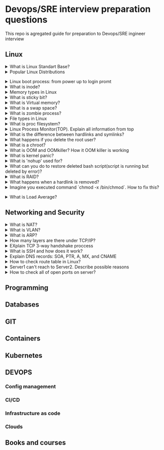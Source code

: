 # Devops/SRE interview preparation questions
This repo is agregated guide for preparation to Devops/SRE ingineer interview 

## Linux 

<details>
<summary>What is Linux Standart Base?</summary><br><b>
Explanation: https://en.wikipedia.org/wiki/Linux_Standard_Base
</b></details>

<details>
<summary>Popular Linux Distributions</summary><br><b>
The most popular linux distrs:
  Ubuntu
  Centos
  Fedora
  Debian
  OpenSuse
  ArchLinux
  Slackware
  
Comparison: https://www.howtogeek.com/191207/10-of-the-most-popular-linux-distributions-compared/
  
</b></details>

<details>
<summary>Linux boot process: from power up to login promt</summary><br><b>
Explanation: TODO
</b></details>

<details>
<summary>What is inode?</summary><br><b>
Explanation: TODO
</b></details>

<details>
<summary>Memory types in Linux</summary><br><b>
Explanation: TODO
</b></details>

<details>
<summary>What is sticky bit?</summary><br><b>
Explanation: TODO
</b></details>

<details>
<summary>What is Virtual memory?</summary><br><b>
Explanation: TODO
</b></details>

<details>
<summary>What is a swap space?</summary><br><b>
Explanation: TODO
</b></details>

<details>
<summary>What is zombie process?</summary><br><b>
Explanation: 
  * https://en.wikipedia.org/wiki/Zombie_process
  * https://www.geeksforgeeks.org/zombie-processes-prevention/
  * https://stackoverflow.com/questions/16944886/how-to-kill-zombie-process
</b></details>

<details>
<summary>File types in Linux</summary><br><b>
Explanation:
  https://www.linux.com/tutorials/file-types-linuxunix-explained-detail/
</b></details>

<details>
<summary> What is proc filesystem?</summary><br><b>
Explanation: 
  http://man7.org/linux/man-pages/man5/proc.5.html
</b></details>

<details>
<summary>Linux Process Monitor(TOP). Explain all information from top</summary><br><b>
Explanation: 
  https://www.maketecheasier.com/linux-top-explained/
</b></details>

<details>
<summary>What is the difference between hardlinks and symlinks?</summary><br><b>
Explanation: 
  https://medium.com/@307/hard-links-and-symbolic-links-a-comparison-7f2b56864cdd
</b></details>

<details>
<summary>What happens if you delete the root user?</summary><br><b>
Explanation: 
  * In most cases you will get unbootable system
  * https://askubuntu.com/questions/962660/what-happens-if-you-delete-the-root-user
</b></details>

<details>
<summary>What is a chroot?</summary><br><b>
Explanation: 
  https://www.howtogeek.com/441534/how-to-use-the-chroot-command-on-linux/
</b></details>

<details>
<summary>What is OOM and OOMkiller? How it OOM killer is working</summary><br><b>
Explanation:
  * https://dev.to/rrampage/surviving-the-linux-oom-killer-2ki9
  * https://www.percona.com/blog/2019/08/02/out-of-memory-killer-or-savior/
</b></details>

<details>
<summary>What is kernel panic?</summary><br><b>
Explanation: 
  * https://www.linuxjournal.com/content/oops-debugging-kernel-panics-0
  * http://www.linuxandubuntu.com/home/things-to-know-about-linux-kernel-panic
</b></details>

<details>
<summary>What is 'nohup' used for?</summary><br><b>
Explanation: 
  https://www.computerhope.com/unix/unohup.htm
</b></details>

<details>
<summary> What can you do to restore deleted bash script(script is running but deleted by error)?</summary><br><b>
Explanation: 
  See filesystem /proc and find ID proccess in that directory should be script
</b></details>

<details>
<summary> What is RAID?</summary><br><b>
Explanation: TODO
</b></details>

<details>
<summary>What happens when a hardlink is removed?</summary><br><b>
Explanation: TODO
</b></details>

<details>
<summary>Imagine you executed command `chmod -x /bin/chmod`. How to fix this? </summary><br><b>
Explanation: 
  Solution1:
 `cp /bin/cp /tmp/chmod
  cp /bin/chmod /tmp/chmod
  ./tmp/chmod 755 /bin/chmod`
  
  Solution2:
  `perl -e 'chmod(0755, "chmod")'`
  
  Solution3:
  `/lib/ld-linux.so.2 /bin/chmod 755 /bin/chmod `
  
</b></details>

<details>
<summary>What is Load Average?</summary><br><b>
Explanation: 
  http://www.brendangregg.com/blog/2017-08-08/linux-load-averages.html
</b></details>

## Networking and Security

<details>
<summary>What is NAT?</summary><br><b>
Explanation: TODO
</b></details>

<details>
<summary>What is VLAN?</summary><br><b>
Explanation: TODO
</b></details>

<details>
<summary>What is ARP?</summary><br><b>
Explanation: TODO
</b></details>

<details>
<summary> How many layers are there under TCP/IP?</summary><br><b>
Explanation: TODO
</b></details>

<details>
<summary>EXplain TCP 3-way handshake proccess</summary><br><b>
Explanation: TODO
</b></details>

<details>
<summary>What is SSH and how does it work?</summary><br><b>
Explanation: TODO
</b></details>

<details>
<summary>Explain DNS records: SOA, PTR, A, MX, and CNAME</summary><br><b>
Explanation: TODO
</b></details>

<details>
<summary>How to check route table in Linux?</summary><br><b>
Explanation: TODO
</b></details>

<details>
<summary>Server1 can't reach to Server2. Describe possible reasons</summary><br><b>
Explanation: TODO
</b></details>

<details>
<summary>How to check all of open ports on server?</summary><br><b>
Explanation: TODO
</b></details>

## Programming

## Databases

## GIT 

## Containers

## Kubernetes

## DEVOPS

### Config management 

### CI/CD

### Infrastructure as code 

### Clouds


## Books and courses



